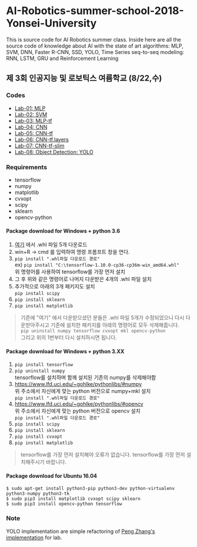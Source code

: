 # AI-Robotics-summer-school-2018-Yonsei-University
This is source code for AI Robotics summer class. Inside here are all the source code of knowledge about AI with the state of art algorithms: MLP, SVM, DNN, Faster R-CNN, SSD, YOLO, Time Series seq-to-seq modeling: RNN, LSTM, GRU and Reinforcement Learning
## 제 3회 인공지능 및 로보틱스 여름학교 (8/22,수)

### Codes
- [Lab-01: MLP](https://github.com/yonsei-cilab/kros-2018-summer/tree/master/lab-01-MLP)
- [Lab-02: SVM](https://github.com/yonsei-cilab/kros-2018-summer/tree/master/lab-02-SVM)
- [Lab-03: MLP-tf](https://github.com/yonsei-cilab/kros-2018-summer/tree/master/lab-03-MLP-tf)
- [Lab-04: CNN](https://github.com/yonsei-cilab/kros-2018-summer/tree/master/lab-04-CNN)
- [Lab-05: CNN-tf](https://github.com/yonsei-cilab/kros-2018-summer/tree/master/lab-05-CNN-tf.nn)
- [Lab-06: CNN-tf.layers](https://github.com/yonsei-cilab/kros-2018-summer/tree/master/lab-05-CNN-tf.nn)
- [Lab-07: CNN-tf-slim](https://github.com/yonsei-cilab/kros-2018-summer/tree/master/lab-07-CNN-slim)
- [Lab-08: Object Detection: YOLO](https://github.com/yonsei-cilab/yolo-tensorflow)

### Requirements
- tensorflow
- numpy
- matplotlib
- cvxopt
- scipy
- sklearn 
- opencv-python

#### Package download for Windows + python 3.6
1. [여기](https://drive.google.com/open?id=1k707gyg--Lb_0uTTmBp7_BsllWR8gofH) 에서 .whl 파일 5개 다운로드  
2. win+R -> cmd 를 입력하여 명령 프롬프트 창을 연다.  
3. ``` pip install ".whl파일 다운로드 경로"  ```   
ex) ```pip install "C:\tensorflow-1.10.0-cp36-cp36m-win_amd64.whl"  ```  
위 명령어를 사용하여 tensorflow를 가장 먼저 설치
4. 그 후 위와 같은 명령어로 나머지 다운받은 4개의 .whl 파일 설치
5. 추가적으로 아래의 3개 패키지도 설치  
```pip install scipy  ```
6. ``` pip install sklearn  ```
7. ``` pip install matplotlib  ```

> 기존에 "여기" 에서 다운받으셨던 분들은 .whl 파일 5개가 수정되었으니 다시 다운받아주시고 기존에 설치한 패키지를 아래의 명령어로 모두 삭제해줍니다.  
```pip uninstall numpy tensorflow cvxopt mkl opencv-python```  
그리고 위의 1번부터 다시 설치하시면 됩니다.

#### Package download for Windows + python 3.XX
1. ``` pip install tensorflow  ```
2. ``` pip uninstall numpy  ```   
tensorflow를 설치하며 함께 설치된 기존의 numpy를 삭제해야함
3. https://www.lfd.uci.edu/~gohlke/pythonlibs/#numpy  
위 주소에서 자신에게 맞는 python 버전으로 numpy+mkl 설치  
``` pip install ".whl파일 다운로드 경로"  ```
4. https://www.lfd.uci.edu/~gohlke/pythonlibs/#opencv  
위 주소에서 자신에게 맞는 python 버전으로 opencv 설치  
``` pip install ".whl파일 다운로드 경로"  ```
5. ``` pip install scipy  ```
6. ``` pip install sklearn  ```
7. ``` pip install cvxopt  ```
8. ``` pip install matplotlib  ```  
> tensorflow를 가장 먼저 설치해야 오류가 없습니다. tensorflow를 가장 먼저 설치해주시기 바랍니다.

#### Package download for Ubuntu 16.04
```
$ sudo apt-get install python3-pip python3-dev python-virtualenv python3-numpy python3-tk  
$ sudo pip3 install matplotlib cvxopt scipy sklearn  
$ sudo pip3 install opencv-python tensorflow  
```

### Note
YOLO implementation are simple refactoring of [Peng Zhang's implementation](https://github.com/hizhangp/yolo_tensorflow) for lab.
